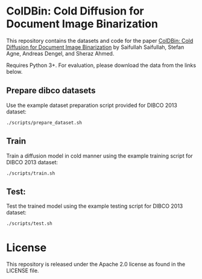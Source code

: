 # ColDBin: Cold Diffusion for Document Image Binarization
This repository contains the datasets and code for the paper [ColDBin: Cold Diffusion for Document Image Binarization](/to/be/added) by Saifullah Saifullah, Stefan Agne, Andreas Dengel, and Sheraz Ahmed.

Requires Python 3+. For evaluation, please download the data from the links below.

## Prepare dibco datasets
Use the example dataset preparation script provided for DIBCO 2013 dataset:
```
./scripts/prepare_dataset.sh
```

## Train 
Train a diffusion model in cold manner using the example training script for DIBCO 2013 dataset:
```
./scripts/train.sh
```

## Test:
Test the trained model using the example testing script for DIBCO 2013 dataset:
```
./scripts/test.sh
```

<!-- # Citation
If you find this useful in your research, please consider citing:
```
@INPROCEEDINGS{9956167,
  author={Saifullah, Saifullah and Agne, Stefan and Dengel, Andreas and Ahmed, Sheraz},
  booktitle={2022 26th International Conference on Pattern Recognition (ICPR)}, 
  title={Are Deep Models Robust against Real Distortions? A Case Study on Document Image Classification}, 
  year={2022},
  volume={},
  number={},
  pages={1628-1635},
  doi={10.1109/ICPR56361.2022.9956167}}
``` -->

# License
This repository is released under the Apache 2.0 license as found in the LICENSE file.